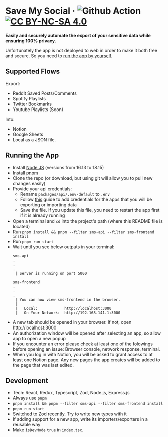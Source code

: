 # Save My Social &middot; ![Github Action](https://github.com/AlkTheOrg/save-my-social/actions/workflows/node.js.yml/badge.svg) [![CC BY-NC-SA 4.0][cc-by-nc-sa-shield]][cc-by-nc-sa]

**Easily and securely automate the export of your sensitive data while ensuring 100% privacy.**

Unfortunately the app is not deployed to web in order to make it both free and secure. So you need to [run the app by yourself](#running-the-app).

## Supported Flows
Export:
- Reddit Saved Posts/Comments
- Spotify Playlists
- Twitter Bookmarks
- Youtube Playlists (Soon)

Into:
- Notion
- Google Sheets
- Local as a JSON file.

## Running the App
- Install [Node.JS](https://nodejs.org/en/download/) (versions from 16.13 to 18.15)
- Install [pnpm](https://pnpm.io/installation)
- Clone the repo (or download, but using git will allow you to pull new changes easily)
- Provide your api credentials:
    - Rename `packages/api/.env-default` to `.env`
    - Follow [this](RETRIEVING_CREDS.md) guide to add credentials for the apps that you will be exporting or importing data
    - Save the file. If you update this file, you need to restart the app first if it is already running
- Open a terminal and `cd` into the project's path (where this README file is located)
- Run `pnpm install && pnpm --filter sms-api --filter sms-frontend install`
- Run `pnpm run start`
- Wait until you see below outputs in your terminal:
    ```
    sms-api
    .
    .
    .
     | Server is running on port 5000

    sms-frontend
    .
    .
    .
     | You can now view sms-frontend in the browser.
     |
     |   Local:            http://localhost:3000
     |   On Your Network:  http://192.168.141.1:3000
    ```
- A new tab should be opened in your browser. If not, open http://localhost:3000
- An authorization window will be opened after selecting an app, so allow app to open a new popup
- If you encounter an error please check at least one of the folowings before opening an issue: Browser console, network response, terminal.
- When you log in with Notion, you will be asked to grant access to at least one Notion page. Any new pages the app creates will be added to the page that was last edited.

## Development
- Tech: React, Redux, Typescript, Zod, Node.js, Express.js
- Always use `pnpm`
- `pnpm install && pnpm --filter sms-api --filter sms-frontend install`
- `pnpm run start`
- Switched to Zod recently. Try to write new types with it
- If adding support for a new app, write its importers/exporters in a reusable way
- Make `isDevMode` `true` in `index.tsx`.

[cc-by-nc-sa]: http://creativecommons.org/licenses/by-nc-sa/4.0/
[cc-by-nc-sa-shield]: https://img.shields.io/badge/License-CC%20BY--NC--SA%204.0-lightgrey.svg
